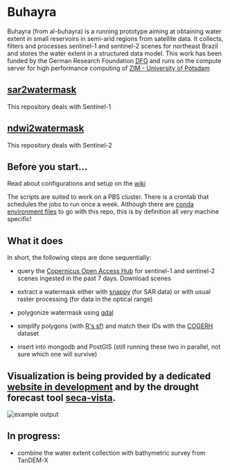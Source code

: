 # Buhayra

Buhayra (from al-buhayra) is a running prototype aiming at obtaining water extent in small reservoirs in semi-arid regions from satellite data. It collects, filters and processes sentinel-1 and sentinel-2 scenes for northeast Brazil and stores the water extent in a structured data model. This work has been funded by the German Research Foundation [DFG](http://gepris.dfg.de/gepris/projekt/266418622) and runs on the compute server for high performance computing of [ZIM - University of Potsdam](http://www.uni-potsdam.de/de/zim/angebote-loesungen/hpc.html)

## [sar2watermask](https://github.com/jmigueldelgado/sar2watermask)

This repository deals with Sentinel-1

## [ndwi2watermask](https://github.com/jmigueldelgado/ndwi2watermask)

This repository deals with Sentinel-2

## Before you start...

Read about configurations and setup on the [wiki](https://github.com/jmigueldelgado/sar2watermask/wiki)

The scripts are suited to work on a PBS cluster. There is a crontab that schedules the jobs to run once a week. Although there are [conda environment files](https://conda.io/docs/user-guide/tasks/manage-environments.html#sharing-an-environment) to go with this repo, this is by definition all very machine specific!

## What it does

In short, the following steps are done sequentially:

- query the [Copernicus Open Access Hub](https://scihub.copernicus.eu/) for sentinel-1 and sentinel-2 scenes ingested in the past 7 days. Download scenes

- extract a watermask either with [snappy](http://step.esa.int/main/toolboxes/snap/) (for SAR data) or with usual raster processing (for data in the optical range)

- polygonize watermask using [gdal](https://pypi.python.org/pypi/GDAL/)

- simplify polygons (with [R's sf](https://github.com/r-spatial/sf/)) and match their IDs with the [COGERH](https://www.cogerh.com.br/) dataset

- insert into mongodb and PostGIS (still running these two in parallel, not sure which one will survive)

## Visualization is being provided by a dedicated [website in development](http://141.89.96.184/) and by the drought forecast tool [seca-vista](http://seca-vista.geo.uni-potsdam.de/).

![example output](https://raw.githubusercontent.com/jmigueldelgado/sar2watermask/master/tests/screenshot.png)


## In progress:
- combine the water extent collection with bathymetric survey from TanDEM-X
